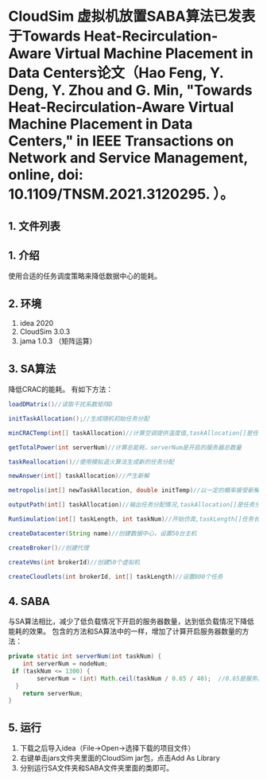 # CloudSim 虚拟机放置SABA算法已发表于Towards Heat-Recirculation-Aware Virtual Machine Placement in Data Centers论文（Hao Feng, Y. Deng, Y. Zhou and G. Min, "Towards Heat-Recirculation-Aware Virtual Machine Placement in Data Centers," in IEEE Transactions on Network and Service Management, online, doi: 10.1109/TNSM.2021.3120295. ）。
## 1. 文件列表
## 1. 介绍
使用合适的任务调度策略来降低数据中心的能耗。
## 2. 环境
1. idea 2020
2. CloudSim 3.0.3
3. jama 1.0.3 （矩阵运算）
## 3. SA算法
降低CRAC的能耗。
有如下方法：
```java
loadDMatrix()//读取干扰系数矩阵D

initTaskAllocation();//生成随机初始任务分配

minCRACTemp(int[] taskAllocation)//计算空调提供温度值,taskAllocation[]是任务分配矩阵

getTotalPower(int serverNum)//计算总能耗，serverNum是开启的服务器总数量

taskReallocation()//使用模拟退火算法生成新的任务分配

newAnswer(int[] taskAllocation)//产生新解

metropolis(int[] newTaskAllocation, double initTemp)//以一定的概率接受新解，newTaskAllocation[]产生的新解，initTemp初始任务分配CRAC提供的温度

outputPath(int[] taskAllocation)//输出任务分配情况,taskAllocation[]是任务分配矩阵

RunSimulation(int[] taskLength, int taskNum)//开始仿真,taskLength[]任务长度均设为100

createDatacenter(String name)//创建数据中心，设置50台主机

createBroker()//创建代理

createVms(int brokerId)//创建50个虚拟机

createCloudlets(int brokerId, int[] taskLength)//设置800个任务

```
## 4. SABA
与SA算法相比，减少了低负载情况下开启的服务器数量，达到低负载情况下降低能耗的效果。
包含的方法和SA算法中的一样，增加了计算开启服务器数量的方法：
```java
private static int serverNum(int taskNum) {  
    int serverNum = nodeNum;  
 if (taskNum <= 1300) {  
        serverNum = (int) Math.ceil(taskNum / 0.65 / 40);  //0.65是服务器平均使用率，40是单个节点最大负载
  }  
    return serverNum;  
}
```
## 5. 运行
1. 下载之后导入idea（File->Open->选择下载的项目文件）
2. 右键单击jars文件夹里面的CloudSim jar包，点击Add As Library
3. 分别运行SA文件夹和SABA文件夹里面的类即可。
